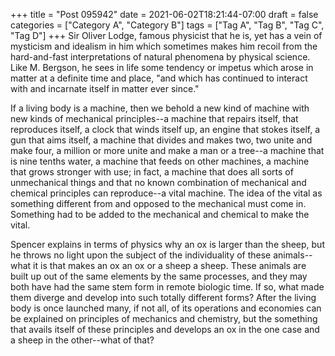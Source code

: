 +++
title = "Post 095942"
date = 2021-06-02T18:21:44-07:00
draft = false
categories = ["Category A", "Category B"]
tags = ["Tag A", "Tag B", "Tag C", "Tag D"]
+++
Sir Oliver Lodge, famous physicist that he is, yet has a vein of mysticism and idealism in him which sometimes makes him recoil from the hard-and-fast interpretations of natural phenomena by physical science. Like M. Bergson, he sees in life some tendency or impetus which arose in matter at a definite time and place, "and which has continued to interact with and incarnate itself in matter ever since."

If a living body is a machine, then we behold a new kind of machine with new kinds of mechanical principles--a machine that repairs itself, that reproduces itself, a clock that winds itself up, an engine that stokes itself, a gun that aims itself, a machine that divides and makes two, two unite and make four, a million or more unite and make a man or a tree--a machine that is nine tenths water, a machine that feeds on other machines, a machine that grows stronger with use; in fact, a machine that does all sorts of unmechanical things and that no known combination of mechanical and chemical principles can reproduce--a vital machine. The idea of the vital as something different from and opposed to the mechanical must come in. Something had to be added to the mechanical and chemical to make the vital.

Spencer explains in terms of physics why an ox is larger than the sheep, but he throws no light upon the subject of the individuality of these animals--what it is that makes an ox an ox or a sheep a sheep. These animals are built up out of the same elements by the same processes, and they may both have had the same stem form in remote biologic time. If so, what made them diverge and develop into such totally different forms? After the living body is once launched many, if not all, of its operations and economies can be explained on principles of mechanics and chemistry, but the something that avails itself of these principles and develops an ox in the one case and a sheep in the other--what of that?
